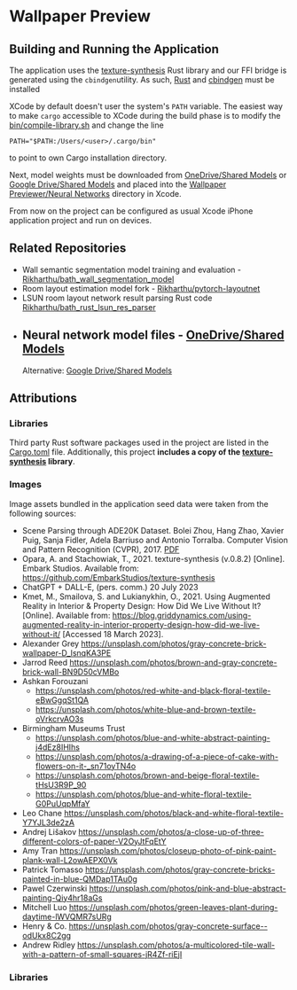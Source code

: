 # Wallpaper Preview

## Building and Running the Application

The application uses the [texture-synthesis](https://github.com/EmbarkStudios/texture-synthesis) Rust library and our
FFI bridge is generated using the `cbindgen`utility. As such, [Rust](https://www.rust-lang.org/tools/install)
and [cbindgen](https://github.com/mozilla/cbindgen) must be installed

XCode by default doesn't user the system's `PATH` variable. The easiest way to make `cargo` accessible to XCode during
the build phase is to modify the [bin/compile-library.sh](/bin/compile-library.sh) and change the line

```shell
PATH="$PATH:/Users/<user>/.cargo/bin"
```

to point to own Cargo installation directory.

Next, model weights must be downloaded
from [OneDrive/Shared Models](https://computingservices-my.sharepoint.com/:f:/g/personal/rak56_bath_ac_uk/EpuBnN5Utd5PjCufX5bNYFkB7gFVWwDfyUkqJgv313QMww?e=dQr7FK)
or [Google Drive/Shared Models](https://drive.google.com/drive/folders/1uxwYHxXAon9ae0vLJkPip-aGRLmRimNj?usp=sharing)
and placed into the [Wallpaper Previewer/Neural Networks](Wallpaper%20Previewer/Neural%20Networks) directory in Xcode.

From now on the project can be configured as usual Xcode iPhone application project and run on devices.

## Related Repositories

- Wall semantic segmentation model training and
  evaluation - [Rikharthu/bath_wall_segmentation_model](https://github.com/Rikharthu/bath_wall_segmentation_model)
- Room layout estimation model fork - [Rikharthu/pytorch-layoutnet](https://github.com/Rikharthu/pytorch-layoutnet)
- LSUN room layout network result parsing Rust
  code [Rikharthu/bath_rust_lsun_res_parser](https://github.com/Rikharthu/bath_rust_lsun_res_parser)
- Neural network model
  files - [OneDrive/Shared Models](https://computingservices-my.sharepoint.com/:f:/g/personal/rak56_bath_ac_uk/EpuBnN5Utd5PjCufX5bNYFkB7gFVWwDfyUkqJgv313QMww?e=dQr7FK)
    -
  Alternative: [Google Drive/Shared Models](https://drive.google.com/drive/folders/1uxwYHxXAon9ae0vLJkPip-aGRLmRimNj?usp=sharing)

## Attributions

### Libraries

Third party Rust software packages used in the project are listed in the [Cargo.toml](Cargo.toml) file.
Additionally, this project **includes a copy of
the [texture-synthesis](https://github.com/EmbarkStudios/texture-synthesis) library**.

### Images

Image assets bundled in the application seed data were taken from the following sources:

- Scene Parsing through ADE20K Dataset. Bolei Zhou, Hang Zhao, Xavier Puig, Sanja Fidler, Adela Barriuso and Antonio
  Torralba. Computer Vision and Pattern Recognition (CVPR),
    2017. [PDF](http://people.csail.mit.edu/bzhou/publication/scene-parse-camera-ready.pdf)
- Opara, A. and Stachowiak, T., 2021. texture-synthesis (v.0.8.2) [Online]. Embark Studios. Available
  from: https://github.com/EmbarkStudios/texture-synthesis
- ChatGPT + DALL-E, (pers. comm.) 20 July 2023
- Kmet, M., Smailova, S. and Lukianykhin, O., 2021. Using Augmented Reality in Interior & Property Design: How Did We
  Live Without It? [Online]. Available
  from: https://blog.griddynamics.com/using-augmented-reality-in-interior-property-design-how-did-we-live-without-it/ [Accessed 18 March 2023].
- Alexander Grey https://unsplash.com/photos/gray-concrete-brick-wallpaper-D_lsnqKA3PE
- Jarrod Reed https://unsplash.com/photos/brown-and-gray-concrete-brick-wall-BN9D50cVMBo
- Ashkan Forouzani
    - https://unsplash.com/photos/red-white-and-black-floral-textile-eBwGgqSt1QA
    - https://unsplash.com/photos/white-blue-and-brown-textile-oVrkcrvAO3s
- Birmingham Museums Trust
    - https://unsplash.com/photos/blue-and-white-abstract-painting-j4dEz8IHIhs
    - https://unsplash.com/photos/a-drawing-of-a-piece-of-cake-with-flowers-on-it-_sn71oyTN4o
    - https://unsplash.com/photos/brown-and-beige-floral-textile-tHsU3R9P_90
    - https://unsplash.com/photos/blue-and-white-floral-textile-G0PuUqpMfaY
- Leo Chane https://unsplash.com/photos/black-and-white-floral-textile-Y7YJL3de2zA
- Andrej Lišakov https://unsplash.com/photos/a-close-up-of-three-different-colors-of-paper-V2OyJtFqEtY
- Amy Tran https://unsplash.com/photos/closeup-photo-of-pink-paint-plank-wall-L2owAEPX0Vk
- Patrick Tomasso https://unsplash.com/photos/gray-concrete-bricks-painted-in-blue-QMDap1TAu0g
- Pawel Czerwinski https://unsplash.com/photos/pink-and-blue-abstract-painting-Qiy4hr18aGs
- Mitchell Luo https://unsplash.com/photos/green-leaves-plant-during-daytime-lWVQMR7sURg
- Henry & Co. https://unsplash.com/photos/gray-concrete-surface--odUkx8C2gg
- Andrew Ridley https://unsplash.com/photos/a-multicolored-tile-wall-with-a-pattern-of-small-squares-jR4Zf-riEjI

### Libraries



